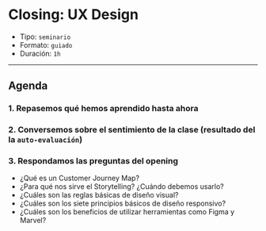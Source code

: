 # Closing: UX Design

- Tipo: `seminario`
- Formato: `guiado`
- Duración: `1h`

***

## Agenda

### 1. Repasemos qué hemos aprendido hasta ahora

### 2. Conversemos sobre el sentimiento de la clase (resultado del la `auto-evaluación`)

### 3. Respondamos las preguntas del opening

- ¿Qué es un Customer Journey Map?
- ¿Para qué nos sirve el Storytelling? ¿Cuándo debemos usarlo?
- ¿Cuáles son las reglas básicas de diseño visual?
- ¿Cuáles son los siete principios básicos de diseño responsivo?
- ¿Cuáles son los beneficios de utilizar herramientas como Figma y Marvel?